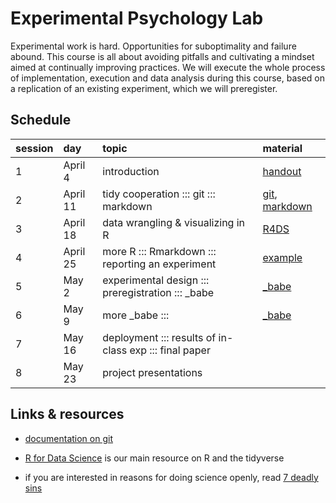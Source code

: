 # Experimental Psychology Lab

Experimental work is hard. Opportunities for suboptimality and failure abound. This course is
all about avoiding pitfalls and cultivating a mindset aimed at continually improving
practices. We will execute the whole process of implementation, execution and data analysis
during this course, based on a replication of an existing experiment, which we will preregister.

## Schedule

session | day | topic | material
:--- | :--- | :--- | :---
1  | April 4 | introduction | [handout](handouts/01_intro.pdf)
2  | April 11 | tidy cooperation ::: git ::: markdown | [git](https://git-scm.com/), [markdown](https://guides.github.com/features/mastering-markdown/) 
3  | April 18 | data wrangling & visualizing in R | [R4DS](http://r4ds.had.co.nz)
4  | April 25 | more R ::: Rmarkdown ::: reporting an experiment | [example](handouts/02_expReport.html)
5  | May 2 | experimental design ::: preregistration ::: \_babe | [\_babe](https://babe-project.github.io/babe_site/index.html)
6  | May 9 | more \_babe :::  | [\_babe](https://babe-project.github.io/babe_site/index.html)
7  | May 16 |  deployment ::: results of in-class exp ::: final paper |
8  | May 23 |  project presentations | 

## Links & resources

- [documentation on git](https://git-scm.com/doc)

- [R for Data Science](http://r4ds.had.co.nz) is our main resource on R and the tidyverse

- if you are interested in reasons for doing science openly, read [7 deadly sins](https://press.princeton.edu/titles/10970.html)
